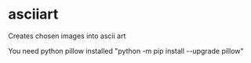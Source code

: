 # asciiart
Creates chosen images into ascii art

You need python pillow installed "python -m pip install --upgrade pillow"
